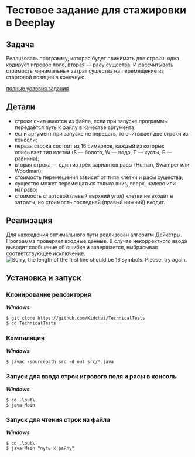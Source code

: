 # Тестовое задание для стажировки в Deeplay



## Задача
Реализовать программу, которая будет принимать две строки: одна кодирует игровое поле, вторая — расу существа. И рассчитывать стоимость минимальных затрат существа на перемещение из стартовой позиции в конечную.

[полные условия задания](https://github.com/Kidchai/TechnicalTests/blob/master/%D0%A2%D0%B5%D1%81%D1%82%D0%BE%D0%B2%D0%BE%D0%B5%20%D0%B7%D0%B0%D0%B4%D0%B0%D0%BD%D0%B8%D0%B5%20Java.pdf)


## Детали
* строки считываются из файла, если при запуске программы передаётся путь к файлу в качестве аргумента;
* если аргумент при запуске не передать, то считывает две строки из консоли;
* первая строка состоит из 16 символов, каждый из которых описывает тип клетки (S — болото, W — вода, T — кусты, P — равнина);
* вторая строка — один из трёх вариантов расы (Human, Swamper или Woodman);
* стоимость перемещения зависит от типа клетки и расы существа;
* существо может перемещаться только вниз, вверх, налево или направо;
* стоимость стартовой (левый верхний угол) клетки не входит в затраты, но стоимость последней (правый нижний) входит.

## Реализация
Для нахождения оптимального пути реализован алгоритм Дейкстры.
Программа проверяет входные данные. В случае некорректного ввода выводит сообщение об ошибке и завершается, выбрасывая соответствующее исключение.
![Sorry, the length of the first line should be 16 symbols. Please, try again.](https://sun9-7.userapi.com/s/v1/if2/7G9Iw_90H6PBgmw3IfRPLKxl48CepolEywisp3N11B8s51-KEXDzZx9ME5yBpxgx8igk_pc-JEeqzpiek65hQixQ.jpg?size=1282x248&quality=95&type=album)

## Установка и запуск
### Клонирование репозитория
***Windows***

    $ git clone https://github.com/Kidchai/TechnicalTests
    $ cd TechnicalTests

### Компиляция
***Windows***

    $ javac -sourcepath src -d out src/*.java

### Запуск для ввода строк игрового поля и расы в консоль
***Windows***

    $ cd .\out\
    $ java Main

### Запуск для чтения строк из файла
***Windows***

    $ cd .\out\
    $ java Main "путь к файлу"
